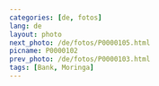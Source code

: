 ```yaml
---
categories: [de, fotos]
lang: de
layout: photo
next_photo: /de/fotos/P0000105.html
picname: P0000102
prev_photo: /de/fotos/P0000103.html
tags: [Bank, Moringa]
---
```

